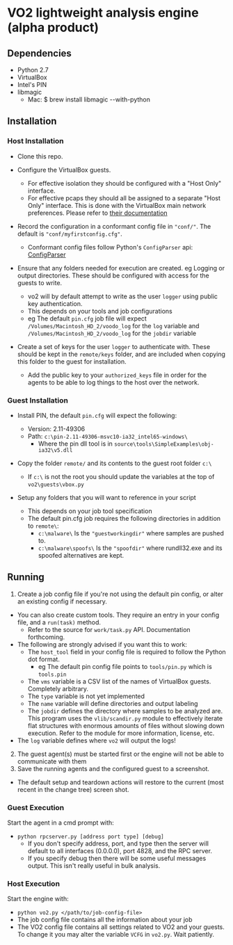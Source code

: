 # VO2 lightweight analysis engine (alpha product)

## Dependencies
- Python 2.7
- VirtualBox
- Intel's PIN
- libmagic
  - Mac: $ brew install libmagic --with-python

## Installation

### Host Installation
- Clone this repo.

- Configure the VirtualBox guests.
  - For effective isolation they should be configured with a "Host Only" interface. 
  - For effective pcaps they should all be assigned to a separate "Host Only" interface. This is done with the VirtualBox main network preferences. Please refer to [their documentation](https://www.virtualbox.org/manual/ch06.html#network_hostonly)

- Record the configuration in a conformant config file in `"conf/"`. The default is `"conf/myfirstconfig.cfg"`.

  - Conformant config files follow Python's `ConfigParser` api: [ConfigParser](https://docs.python.org/2/library/configparser.html)

- Ensure that any folders needed for execution are created. eg Logging or output directories. These should be configured with access for the guests to write. 
  - vo2 will by default attempt to write as the user `logger` using public key authentication.
  - This depends on your tools and job configurations
  - eg The default `pin.cfg` job file will expect `/Volumes/Macintosh_HD_2/voodo_log` for the `log` variable and `/Volumes/Macintosh_HD_2/voodo_log` for the `jobdir` variable

- Create a set of keys for the user `logger` to authenticate with. These should be kept in the `remote/keys` folder, and are included when copying this folder to the guest for installation.
  - Add the public key to your `authorized_keys` file in order for the agents to be able to log things to the host over the network.

### Guest Installation
- Install PIN, the default `pin.cfg` will expect the following:
  - Version: 2.11-49306
  - Path: `c:\pin-2.11-49306-msvc10-ia32_intel65-windows\`
    - Where the pin dll tool is in `source\tools\SimpleExamples\obj-ia32\v5.dll`
- Copy the folder `remote/` and its contents to the guest root folder `c:\`
  - If `c:\` is not the root you should update the variables at the top of `vo2\guests\vbox.py`

- Setup any folders that you will want to reference in your script
  - This depends on your job tool specification
  - The default pin.cfg job requires the following directories in addition to `remote\`:
    - `c:\malware\` Is the `"guestworkingdir"` where samples are pushed to.
    - `c:\malware\spoofs\` Is the `"spoofdir"` where rundll32.exe and its spoofed alternatives are kept.

## Running
1. Create a job config file if you're not using the default pin config, or alter an existing config if necessary.
  - You can also create custom tools. They require an entry in your config file, and a `run(task)` method.
    - Refer to the source for `work/task.py` API. Documentation forthcoming.
  - The following are strongly advised if you want this to work:
    - The `host_tool` field in your config file is required to follow the Python dot format.
      - eg The default pin config file points to `tools/pin.py` which is `tools.pin`
    - The `vms` variable is a CSV list of the names of VirtualBox guests. Completely arbitrary.
    - The `type` variable is not yet implemented
    - The `name` variable will define directories and output labeling
    - The `jobdir` defines the directory where samples to be analyzed are. This program uses the `vlib/scandir.py` module to effectively iterate flat structures with enormous amounts of files without slowing down execution. Refer to the module for more information, license, etc.
  - The `log` variable defines where `vo2` will output the logs!
2. The guest agent(s) must be started first or the engine will not be able to communicate with them
3. Save the running agents and the configured guest to a screenshot.
  - The default setup and teardown actions will restore to the current (most recent in the change tree) screen shot.

### Guest Execution
Start the agent in a cmd prompt with:
- ```python rpcserver.py [address port type] [debug]``` 
  - If you don't specify address, port, and type then the server will default to all interfaces (0.0.0.0), port 4828, and the RPC server.
  - If you specify debug then there will be some useful messages output. This isn't really useful in bulk analysis.

### Host Execution
Start the engine with:
- ```python vo2.py </path/to/job-config-file>```
- The job config file contains all the information about your job
- The VO2 config file contains all settings related to VO2 and your guests. To change it you may alter the variable `VCFG` in `vo2.py`.
Wait patiently.
